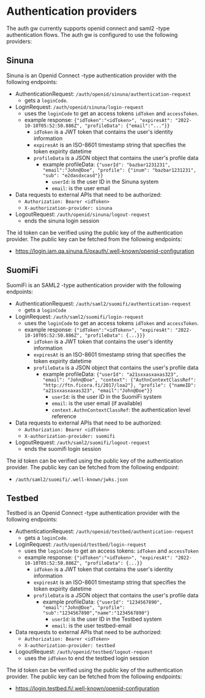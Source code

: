 # Authentication providers

The auth gw currently supports openid connect and saml2 -type authentication flows. The auth gw is configured to use the following providers:

## Sinuna

Sinuna is an Openid Connect -type authentication provider with the following endpoints:

- AuthenticationRequest: `/auth/openid/sinuna/authentication-request`
  - gets a `loginCode`.
- LoginRequest: `/auth/openid/sinuna/login-request`
  - uses the `loginCode` to get an access tokens `idToken` and `accessToken`.
  - example response: `{"idToken":"<idToken>", "expiresAt": "2022-10-10T05:52:50.886Z", "profileData": {"email":"..."}}`
    - `idToken` is a JWT token that contains the user's identity information
    - `expiresAt` is an ISO-8601 timestamp string that specifies the token expirity datetime
    - `profileData` is a JSON object that contains the user's profile data
      - example profileData: `{"userId": "bazbar1231231", "email":"John@Doe", "profile": {"inum": "bazbar1231231", "sub": "e2dasdxcasd"}}`
        - `userId`: is the user ID in the Sinuna system
        - `email`: is the user email
- Data requests to external APIs that need to be authorized:
  - `Authorization: Bearer <idToken>`
  - `X-authorization-provider: sinuna`
- LogoutRequest: `/auth/openid/sinuna/logout-request`
  - ends the sinuna login session

The id token can be verified using the public key of the authentication provider. The public key can be fetched from the following endpoints:

- https://login.iam.qa.sinuna.fi/oxauth/.well-known/openid-configuration

## SuomiFi

SuomiFi is an SAML2 -type authentication provider with the following endpoints:

- AuthenticationRequest: `/auth/saml2/suomifi/authentication-request`
  - gets a `loginCode`
- LoginRequest: `/auth/saml2/suomifi/login-request`
  - uses the `loginCode` to get an access tokens `idToken` and `accessToken`.
  - example response: `{"idToken":"<idToken>", "expiresAt": "2022-10-10T05:52:50.886Z", "profileData": {...}}}`
    - `idToken` is a JWT token that contains the user's identity information
    - `expiresAt` is an ISO-8601 timestamp string that specifies the token expirity datetime
    - `profileData` is a JSON object that contains the user's profile data
      - example profileData: `{"userId": "a21sxxasxaxas323", "email": "John@Doe", "context": {"AuthnContextClassRef": "http://ftn.ficora.fi/2017/loa2"}, "profile": {"nameID": "a21sxxasxaxas323", "email":"John@Doe"}}`
        - `userId`: is the user ID in the SuomiFi system
        - `email`: is the user email (if available)
        - `context.AuthnContextClassRef`: the authentication level reference
- Data requests to external APIs that need to be authorized:
  - `Authorization: Bearer <idToken>`
  - `X-authorization-provider: suomifi`
- LogoutRequest: `/auth/saml2/suomifi/logout-request`
  - ends the suomifi login session

The id token can be verified using the public key of the authentication provider. The public key can be fetched from the following endpoint:

- `/auth/saml2/suomifi/.well-known/jwks.json`

## Testbed

Testbed is an Openid Connect -type authentication provider with the following endpoints:

- AuthenticationRequest: `/auth/openid/testbed/authentication-request`
  - gets a `loginCode`.
- LoginRequest: `/auth/openid/testbed/login-request`
  - uses the `loginCode` to get an access tokens: `idToken` and `accessToken`
  - example response: `{"idToken":"<idToken>", "expiresAt": "2022-10-10T05:52:50.886Z", "profileData": {...}}`
    - `idToken` is a JWT token that contains the user's identity information
    - `expiresAt` is an ISO-8601 timestamp string that specifies the token expirity datetime
    - `profileData` is a JSON object that contains the user's profile data
      - example profileData: `{"userId": "1234567890", "email":"John@Doe", "profile": "sub":"1234567890","name":"1234567890"}`
        - `userId`: is the user ID in the Testbed system
        - `email`: is the user testbed-email
- Data requests to external APIs that need to be authorized:
  - `Authorization: Bearer <idToken>`
  - `X-authorization-provider: testbed`
- LogoutRequest: `/auth/openid/testbed/logout-request`
  - uses the `idToken` to end the testbed login session

The id token can be verified using the public key of the authentication provider. The public key can be fetched from the following endpoints:

- https://login.testbed.fi/.well-known/openid-configuration
